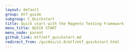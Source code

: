 ```yaml
---
layout: default
group: mtf-guide
subgroup: C_Quickstart
title: Quick start with the Magento Testing Framework
menu_title: QUICK START
menu_node: parent
github_link: mtf/mtf_quickstart.md
redirect_from: /guides/v1.0/mtf/mtf_quickstart.html
---
```

